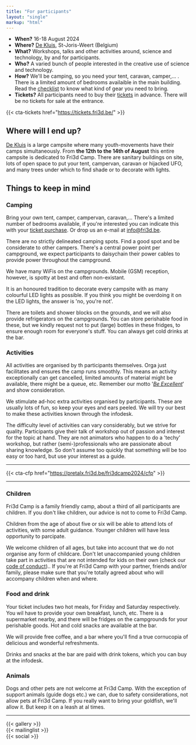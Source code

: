 ```yaml
---
title: "For participants"
layout: "single"
markup: "html"
---
```


<div class="block--centered">
<ul>
<li><strong>When?</strong> 16-18 August 2024</li>
<li><strong>Where?</strong> <a href="https://www.hopper.be/nl/jeugdverblijf/de-kluis">De Kluis</a>, St-Joris-Weert (Belgium)</li>
<li><strong>What?</strong> Workshops, talks and other activities around, science and technology, by and for participants.</li>
<li><strong>Who?</strong> A varied bunch of people interested in the creative use of science and technology. </li>
<li><strong>How?</strong> We'll be camping, so you need your tent, caravan, camper,... . There is a limited amount of bedrooms availaible in the main building. Read the <a href="/deelnemen/checklist">checklist</a> to know what kind of gear you need to bring.</li>
<li><strong>Tickets?</strong> All participants need to buy their <a href="/tickets">tickets</a> in advance. There will be no tickets for sale at the entrance.</li>
</ul>
</div>


{{< cta-tickets href="https://tickets.fri3d.be/" >}}

<div class="block--centered">

<h2>Where will I end up?</h2>
<p><a href="https://www.hopper.be/nl/jeugdverblijf/de-kluis">De Kluis</a> is a large campsite where many youth-movements have their camps simultaneously. From <strong>the 12th to the 14th of August</strong> this entire campsite is dedicated to Fri3d Camp. There are sanitary buildings on site, lots of open space to put your tent, campervan, caravan or hijacked UFO, and many trees under which to find shade or to decorate with lights.</p>
</div>

<div class="block--centered">
<h2>Things to keep in mind</h2>
<h3>Camping</h3>
<p>Bring your own tent, camper, campervan, caravan,... There's a limited number of bedrooms available, if you're interested you can indicate this with your <a href="/tickets">ticket purchase</a>. Or drop us an e-mail at <a href="mailto:info@fri3d.be">info@fri3d.be</a>.</p>
<p>There are no strictly delineated camping spots. Find a good spot and be considerate to other campers. There's a central power point per campground, we expect participants to daisychain their power cables to provide power throughout the campground.</p>
<p>We have many WiFis on the campgrounds. Mobile (GSM) reception, however, is spotty at best and often non-existant.</p>
<p>It is an honoured tradition to decorate every campsite with as many colourful LED lights as possible. If you think you might be overdoing it on the LED lights, the answer is 'no, you're not'.</p>
<p>
There are toilets and shower blocks on the grounds, and we will also provide refrigerators on the campgrounds. You can store perishable food in these, but we kindly request not to put (large) bottles in these fridges, to ensure enough room for everyone's stuff. You can always get cold drinks at the bar.</p>

<h3>Activities</h3>
<p>All activities are organised by th participants themselves. Orga just facilitates and ensures the camp runs smoothly. This means an activity exceptionally can get cancelled, limited amounts of material might be available, there might be a queue, etc. Remember our motto '<a href="/deelnemen/excellent"><em>Be Excellent</em></a>' and show consideration.</p>

<p>We stimulate ad-hoc extra activities organised by participants. These are usually lots of fun, so keep your eyes and ears peeled. We will try our best to make these activities known through the infodesk.</p>
<p>The difficulty level of activities can vary considerably, but we strive for quality. Participants give their talk of workshop out of passion and interest for the topic at hand. They are not animators who happen to do a 'techy' workshop, but rather (semi-)professionals who are passionate about sharing knowledge. So don't assume too quickly that something will be too easy or too hard, but use your interest as a guide.</p>


</div>

<hr class="gridrule" />

{{< cta-cfp href="https://pretalx.fri3d.be/fri3dcamp2024/cfp" >}}

<hr class="gridrule" />

<div class="block--centered">


<h3>Children</h3>
<p>Fri3d Camp is a family friendly camp, about a third of all participants are children. If you don't like children, our advice is not to come to Fri3d Camp.</p>
<p>Children from the age of about five or six will be able to attend lots of activities, with some adult guidance. Younger children will have less opportunity to parcipate.</p>
<p>We welcome children of all ages, but take into account that we do not organise any form of childcare. Don't let unaccompanied young children take part in activities that are not intended for kids on their own (check our <a href="/deelnemen/excellent">code of conduct</a>).. If you're at Fri3d Camp with your partner, friends and/or family, please make sure that you're totally agreed about who will accompany children when and where.</p>

<h3>Food and drink</h3>
<p>Your ticket includes two hot meals, for Friday and Saturday respectively. You wil have to provide your own breakfast, lunch, etc. There is a supermarket nearby, and there will be fridges on the campgrounds for your perishable goods. Hot and cold snacks are available at the bar.</p>
<p>We will provide free coffee, and a bar where you'll find a true cornucopia of delicious and wonderful refreshments.</p>
<p>Drinks and snacks at the bar are paid with drink tokens, which you can buy at the infodesk.</p>

<h3>Animals</h3>
<p>Dogs and other pets are not welcome at Fri3d Camp. With the exception of support animals (guide dogs etc.) we can, due to safety considerations, not allow pets at Fri3d Camp. If you really want to bring your goldfish, we'll allow it. But keep it on a leash at al times.</p>
</div>

<hr class="gridrule" />

<div class="block--centered">
{{< gallery >}}
</div>

<div class="block--centered">
{{< mailinglist >}}
</div>
<div class="block--centered">
{{< social >}}
</div>
